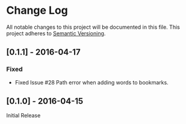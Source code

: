 # Change Log
All notable changes to this project will be documented in this file. This project adheres to [Semantic Versioning](http://semver.org/).

## [0.1.1] - 2016-04-17
### Fixed
- Fixed Issue #28 Path error when adding words to bookmarks.

## [0.1.0] - 2016-04-15
Initial Release
